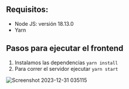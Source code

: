 ## Requisitos:

- Node JS: versión 18.13.0
- Yarn

## Pasos para ejecutar el frontend

1. Instalamos las dependencias `yarn install`
2. Para correr el servidor ejecutar `yarn start`

![Screenshot 2023-12-31 035115](https://github.com/MistyBlunch/yapoTracks/assets/29315728/c415c785-49c9-4e02-9b89-fec05df6d296)

